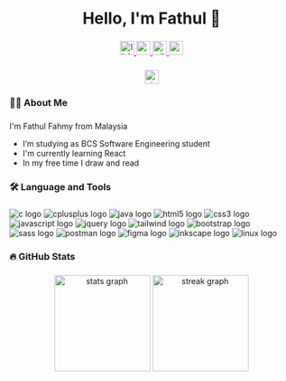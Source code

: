 <h1 align="center">Hello, I'm Fathul 👋</h1>

###

<div align="center">
  <a href="https://www.linkedin.com/in/fathulfahmy">
     <img src="https://img.shields.io/badge/linkedin-F5F5F5?&logo=linkedin&logoColor=black&style=for-the-badge" height="25" alt ="linkedin button"/>
  </a>
  
  <a href="mailto:mfathulfahmy@gmail.com">
    <img src="https://img.shields.io/badge/gmail-F5F5F5?&logo=gmail&logoColor=black&style=for-the-badge" height="25" alt ="gmail button"/>
  </a>

  <a href="https://gist.github.com/fathulfahmy">
    <img src="https://img.shields.io/badge/gist-F5F5F5?&logo=github&logoColor=black&style=for-the-badge" height="25" alt ="github gist button"/>
  </a>

  <a href="https://www.reddit.com/user/fathulfahmy/">
    <img src="https://img.shields.io/badge/reddit-F5F5F5?&logo=reddit&logoColor=black&style=for-the-badge" height="25" alt ="reddit button"/>
  </a>
</div>

###

<div align="center">
  <a href="https://visitorbadge.io/status?path=fathulfahmy"><img src="https://api.visitorbadge.io/api/visitors?path=fathulfahmy&labelColor=%23f5f5f5&countColor=dodgerblue" height="25" alt="visitor count"/></a>
</div>

###

<h3 align="left">👩‍💻 About Me</h3>

###

<p align="left">
  I'm Fathul Fahmy from Malaysia
</p>

<ul align="left">
  <li>
    I’m studying as BCS Software Engineering student
  </li>
  <li>
    I'm currently learning React
  </li>
  <li>
    In my free time I draw and read
  </li>
</ul>

###

<h3 align="left">🛠 Language and Tools</h3>

###

<div align="left">
  <img src="https://img.shields.io/badge/c-A8B9CC?&logo=c&logoColor=black&style=for-the-badge" alt ="c logo"/>
  <img src="https://img.shields.io/badge/C++-00599C?logo=cplusplus&logoColor=white&style=for-the-badge" alt="cplusplus logo"  />
  <img src="https://img.shields.io/badge/java-F44336?logo=openjdk&logoColor=white&style=for-the-badge" alt="java logo"/>
  <img src="https://img.shields.io/badge/HTML5-E34F26?logo=html5&logoColor=white&style=for-the-badge" alt="html5 logo"  />
  <img src="https://img.shields.io/badge/CSS3-1572B6?logo=css3&logoColor=white&style=for-the-badge" alt="css3 logo"  />
  <img src="https://img.shields.io/badge/JavaScript-F7DF1E?logo=javascript&logoColor=black&style=for-the-badge" alt="javascript logo"  />
<!-- <img src="https://img.shields.io/badge/Dart-0175C2?logo=dart&logoColor=white&style=for-the-badge" alt="dart logo"  /> -->
<!--   <img src="https://img.shields.io/badge/React-61DAFB?logo=react&logoColor=black&style=for-the-badge" alt="react logo"  /> -->
<!-- <img src="https://img.shields.io/badge/Flutter-02569B?logo=flutter&logoColor=white&style=for-the-badge" alt="flutter logo"  /> -->
  <img src="https://img.shields.io/badge/jQuery-0769AD?logo=jquery&logoColor=white&style=for-the-badge" alt="jquery logo"  />
  <img src="https://img.shields.io/badge/Tailwind%20CSS-06B6D4?logo=tailwindcss&logoColor=white&style=for-the-badge" alt="tailwind logo"  />
  <img src="https://img.shields.io/badge/Bootstrap-7952B3?logo=bootstrap&logoColor=white&style=for-the-badge" alt="bootstrap logo"  />
  <img src="https://img.shields.io/badge/Sass-CC6699?logo=sass&logoColor=white&style=for-the-badge" alt="sass logo"  />
  <img src="https://img.shields.io/badge/Postman-FF6C37?logo=postman&logoColor=white&style=for-the-badge" alt="postman logo"  />
  <img src="https://img.shields.io/badge/Figma-F24E1E?logo=figma&logoColor=white&style=for-the-badge" alt="figma logo"  />
  <img src="https://img.shields.io/badge/Inkscape-000000?logo=inkscape&logoColor=white&style=for-the-badge" alt="inkscape logo"  />
  <img src="https://img.shields.io/badge/Linux-FCC624?logo=linux&logoColor=black&style=for-the-badge" alt="linux logo"  />
</div>

###

<h3 align="left">🔥 GitHub Stats</h3>

###

<div align="center">
  <img src="https://github-readme-stats.vercel.app/api?username=fathulfahmy&hide_title=true&hide_rank=true&show_icons=true&include_all_commits=true&count_private=true&disable_animations=false&theme=default&locale=en&hide_border=false&order=1&icon_color=dodgerblue" height="170" alt="stats graph"  />
  <img src="https://streak-stats.demolab.com?user=fathulfahmy&locale=en&mode=daily&theme=default&hide_border=false&border_radius=5&order=3&ring=dodgerblue&fire=dodgerblue&currStreakLabel=dodgerblue" height="170" alt="streak graph"  />
</div>

###
